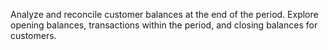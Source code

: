 Analyze and reconcile customer balances at the end of the period. Explore opening balances, transactions within the period, and closing balances for customers.
